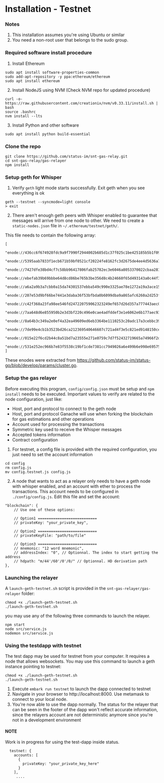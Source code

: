 # Installation - Testnet

### Notes
1. This installation assumes you're using Ubuntu or similar
2. You need a non-root user that belongs to the sudo group.

### Required software install procedure

1. Install Ethereum
```
sudo apt install software-properties-common
sudo add-apt-repository -y ppa:ethereum/ethereum
sudo apt install ethereum
```

2. Install NodeJS using NVM (Check NVM repo for updated procedure)
```
curl -o- https://raw.githubusercontent.com/creationix/nvm/v0.33.11/install.sh | bash
source .bashrc
nvm install --lts
```

3. Install Python and other software
```
sudo apt install python build-essential
```

### Clone the repo
```
git clone https://github.com/status-im/snt-gas-relay.git
cd snt-gas-relay/gas-relayer
npm install
```

### Setup geth for Whisper

1. Verify `geth` light mode starts successfully. Exit geth when you see everything is ok
```
geth --testnet --syncmode=light console
> exit
```

2. There aren't enough geth peers with Whisper enabled to guarantee that messages will arrive from one node to other. We need to create a `static-nodes.json` file in `~/.ethereum/testnet/geth/`.

This file needs to contain the following array:
```
[
    "enode://436cc6f674928fdc9a9f7990f2944002b685d1c37f025c1be425185b5b1f0900feaf1ccc2a6130268f9901be4a7d252f37302c8335a2c1a62736e9232691cc3a@174.138.105.243:30404",
    "enode://5395aab7833f1ecb671b59bf0521cf20224fe8162fc3d2675de4ee4d5636a75ec32d13268fc184df8d1ddfa803943906882da62a4df42d4fccf6d17808156a87@206.189.243.57:30404",
    "enode://7427dfe38bd4cf7c58bb96417806fab25782ec3e6046a8053370022cbaa281536e8d64ecd1b02e1f8f72768e295d06258ba43d88304db068e6f2417ae8bcb9a6@104.154.88.123:30404",
    "enode://ebefab39b69bbbe64d8cd86be765b3be356d8c4b24660f65d493143a0c44f38c85a257300178f7845592a1b0332811542e9a58281c835babdd7535babb64efc1@35.202.99.224:30404",
    "enode://a6a2a9b3a7cbb0a15da74301537ebba549c990e3325ae78e1272a19a3ace150d03c184b8ac86cc33f1f2f63691e467d49308f02d613277754c4dccd6773b95e8@206.189.243.176:30304",
    "enode://207e53d9bf66be7441e3daba36f53bfbda0b6099dba9a865afc6260a2d253fb8a56a72a48598a4f7ba271792c2e4a8e1a43aaef7f34857f520c8c820f63b44c8@35.224.15.65:30304",
    "enode://c42f368a23fa98ee546fd247220759062323249ef657d26d357a777443aec04db1b29a3a22ef3e7c548e18493ddaf51a31b0aed6079bd6ebe5ae838fcfaf3a49@206.189.243.162:30504",
    "enode://7aa648d6e855950b2e3d3bf220c496e0cae4adfddef3e1e6062e6b177aec93bc6cdcf1282cb40d1656932ebfdd565729da440368d7c4da7dbd4d004b1ac02bf8@206.189.243.169:30504",
    "enode://8a64b3c349a2e0ef4a32ea49609ed6eb3364be1110253c20adc17a3cebbc39a219e5d3e13b151c0eee5d8e0f9a8ba2cd026014e67b41a4ab7d1d5dd67ca27427@206.189.243.168:30504",
    "enode://7de99e4cb1b3523bd26ca212369540646607c721ad4f3e5c821ed9148150ce6ce2e72631723002210fac1fd52dfa8bbdf3555e05379af79515e1179da37cc3db@35.188.19.210:30504",
    "enode://015e22f6cd2b44c8a51bd7a23555e271e0759c7d7f52432719665a74966f2da456d28e154e836bee6092b4d686fe67e331655586c57b718be3997c1629d24167@35.226.21.19:30504",
    "enode://531e252ec966b7e83f5538c19bf1cde7381cc7949026a6e499b6e998e695751aadf26d4c98d5a4eabfb7cefd31c3c88d600a775f14ed5781520a88ecd25da3c6@35.225.227.79:30504"
]
```
These enodes were extracted from https://github.com/status-im/status-go/blob/develop/params/cluster.go. 

### Setup the gas relayer

Before executing this program, `config/config.json` must be setup and `npm install` needs to be executed. Important values to verify are related to the node configuration, just like:
- Host, port and protocol to connect to the geth node
- Host, port and protocol Ganache will use when forking the blockchain for gas estimations and other operations
- Account used for processing the transactions
- Symmetric key used to receive the Whisper messages
- Accepted tokens information
- Contract configuration

1. For testnet, a config file is provided with the required configuration, you just need to set the account information
```
cd config
rm config.js 
mv config.testnet.js config.js
```

2. A node that wants to act as a relayer only needs to have a geth node with whisper enabled, and an account with ether to process the transactions. This account needs to be configured in `./config/config.js`. Edit this file and set the account:
```
"blockchain": {
    // Use one of these options:

    // Option1 ===========================
    // privateKey: "your_private_key",

    // Option2 ===========================
    // privateKeyFile: "path/to/file"

    // Option3 ===========================
    // mnemonic: "12 word mnemonic",
    // addressIndex: "0", // Optionnal. The index to start getting the address
    // hdpath: "m/44'/60'/0'/0/" // Optionnal. HD derivation path
},
```


### Launching the relayer
A `launch-geth-testnet.sh` script is provided in the `snt-gas-relayer/gas-relayer` folder:

```
chmod +x ./launch-geth-testnet.sh
./launch-geth-testnet.sh
```

you may use any of the following three commands to launch the relayer. 

```
npm start
node src/service.js
nodemon src/service.js
```


### Using the testdapp with testnet
The test dapp may be used for testnet from your computer. It requires a node that allows websockets. You may use this command to launch a geth instance pointing to testnet:

```
chmod +x ./launch-geth-testnet.sh
./launch-geth-testnet.sh
```

1. Execute `embark run testnet` to launch the dapp connected to testnet
2. Navigate in your browser to http://localhost:8000. Use metamask to connect to your local node.
3. You're now able to use the dapp normally. The status for the relayer that can be seen in the footer of the dapp won't reflect accurate information, since the relayers account are not deterministic anymore since you're not in a development environment

#### NOTE
Work is in progress for using the test-dapp inside status.

```
  testnet: {
    accounts: [
      { 
        privateKey: "your_private_key_here" 
      }
    ],
     ....
 ```
